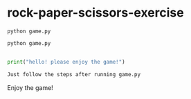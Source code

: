 # rock-paper-scissors-exercise




```
python game.py

```

```sh
python game.py
```

```py 

print("hello! please enjoy the game!")

Just follow the steps after running game.py

```

Enjoy the game!